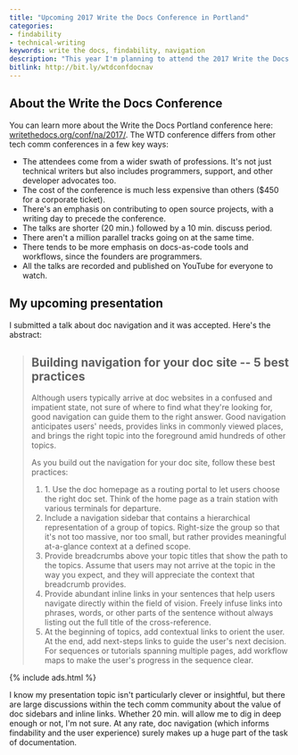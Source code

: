 ```yaml
---
title: "Upcoming 2017 Write the Docs Conference in Portland"
categories:
- findability
- technical-writing
keywords: write the docs, findability, navigation
description: "This year I'm planning to attend the 2017 Write the Docs conference in Portland. The conference takes place May 14-16 and draws about 400 people who come together for three days 'to explore the art and science of documentation'. I'll be presenting a short talk on doc navigation best practices."
bitlink: http://bit.ly/wtdconfdocnav
---
```


## About the Write the Docs Conference

You can learn more about the Write the Docs Portland conference here: [writethedocs.org/conf/na/2017/][1]. The WTD conference differs from other tech comm conferences in a few key ways:

* The attendees come from a wider swath of professions. It's not just technical writers but also includes programmers, support, and other developer advocates too.
* The cost of the conference is much less expensive than others ($450 for a corporate ticket).
* There's an emphasis on contributing to open source projects, with a writing day to precede the conference.
* The talks are shorter (20 min.) followed by a 10 min. discuss period.
* There aren't a million parallel tracks going on at the same time.
* There tends to be more emphasis on docs-as-code tools and workflows, since the founders are programmers.
* All the talks are recorded and published on YouTube for everyone to watch.

## My upcoming presentation

I submitted a talk about doc navigation and it was accepted. Here's the abstract:

<blockquote>
<h2>Building navigation for your doc site -- 5 best practices</h2>

<p>Although users typically arrive at doc websites in a confused and impatient state, not sure of where to find what they're looking for, good navigation can guide them to the right answer. Good navigation anticipates users' needs, provides links in commonly viewed places, and brings the right topic into the foreground amid hundreds of other topics.</p>

<p>As you build out the navigation for your doc site, follow these best practices:</p>

<ol>
<li>1. Use the doc homepage as a routing portal to let users choose the right doc set. Think of the home page as a train station with various terminals for departure.</li>
<li>Include a navigation sidebar that contains a hierarchical representation of a group of topics. Right-size the group so that it's not too massive, nor too small, but rather provides meaningful at-a-glance context at a defined scope.</li>
<li>Provide breadcrumbs above your topic titles that show the path to the topics. Assume that users may not arrive at the topic in the way you expect, and they will appreciate the context that breadcrumb provides.</li>
<li>Provide abundant inline links in your sentences that help users navigate directly within the field of  vision. Freely infuse links into phrases, words, or other parts of the sentence without always listing out the full title of the cross-reference.</li>
<li>At the beginning of topics, add contextual links to orient the user. At the end, add next-steps links to guide the user's next decision. For sequences or tutorials spanning multiple pages, add workflow maps to make the user's progress in the sequence clear.</li>
</ol>
</blockquote>

{% include ads.html %}

I know my presentation topic isn't particularly clever or insightful, but there are large discussions within the tech comm community about the value of doc sidebars and inline links. Whether 20 min. will allow me to dig in deep enough or not, I'm not sure. At any rate, doc navigation (which informs findability and the user experience) surely makes up a huge part of the task of documentation.

[1]: http://www.writethedocs.org/conf/na/2017/
